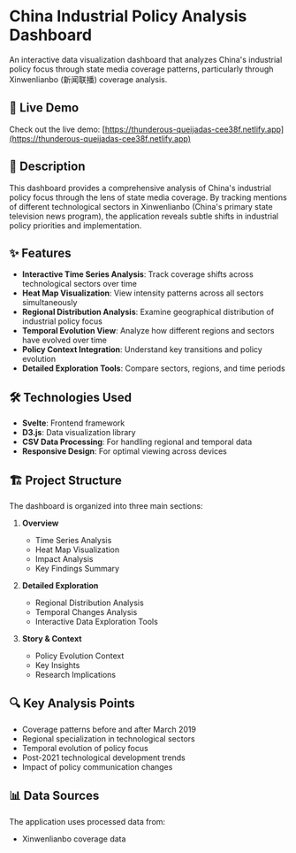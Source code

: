 # China Industrial Policy Analysis Dashboard

An interactive data visualization dashboard that analyzes China's industrial policy focus through state media coverage patterns, particularly through Xinwenlianbo (新闻联播) coverage analysis.

## 🚀 Live Demo

Check out the live demo: [https://thunderous-queijadas-cee38f.netlify.app](https://thunderous-queijadas-cee38f.netlify.app)

## 📝 Description

This dashboard provides a comprehensive analysis of China's industrial policy focus through the lens of state media coverage. By tracking mentions of different technological sectors in Xinwenlianbo (China's primary state television news program), the application reveals subtle shifts in industrial policy priorities and implementation.

## ✨ Features

- **Interactive Time Series Analysis**: Track coverage shifts across technological sectors over time
- **Heat Map Visualization**: View intensity patterns across all sectors simultaneously
- **Regional Distribution Analysis**: Examine geographical distribution of industrial policy focus
- **Temporal Evolution View**: Analyze how different regions and sectors have evolved over time
- **Policy Context Integration**: Understand key transitions and policy evolution
- **Detailed Exploration Tools**: Compare sectors, regions, and time periods

## 🛠️ Technologies Used

- **Svelte**: Frontend framework
- **D3.js**: Data visualization library
- **CSV Data Processing**: For handling regional and temporal data
- **Responsive Design**: For optimal viewing across devices

## 🏗️ Project Structure

The dashboard is organized into three main sections:

1. **Overview**
   - Time Series Analysis
   - Heat Map Visualization
   - Impact Analysis
   - Key Findings Summary

2. **Detailed Exploration**
   - Regional Distribution Analysis
   - Temporal Changes Analysis
   - Interactive Data Exploration Tools

3. **Story & Context**
   - Policy Evolution Context
   - Key Insights
   - Research Implications

## 🔍 Key Analysis Points

- Coverage patterns before and after March 2019
- Regional specialization in technological sectors
- Temporal evolution of policy focus
- Post-2021 technological development trends
- Impact of policy communication changes

## 📊 Data Sources

The application uses processed data from:
- Xinwenlianbo coverage data